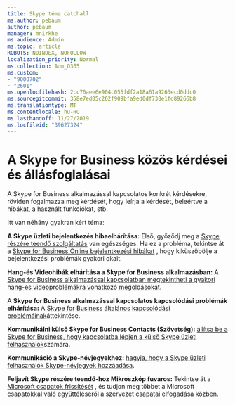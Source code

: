 ```yaml
---
title: Skype téma catchall
ms.author: pebaum
author: pebaum
manager: mnirkhe
ms.audience: Admin
ms.topic: article
ROBOTS: NOINDEX, NOFOLLOW
localization_priority: Normal
ms.collection: Adm_O365
ms.custom:
- "9000702"
- "2601"
ms.openlocfilehash: 2cc76aee6e904c055fdf2a18a61a9263ecd0ddc0
ms.sourcegitcommit: 358e7ed05c262f909bfa9ed0df730e1fd89266b8
ms.translationtype: MT
ms.contentlocale: hu-HU
ms.lasthandoff: 11/27/2019
ms.locfileid: "39627324"
---
```

# <a name="skype-for-business-common-issues-and-resolutions"></a>A Skype for Business közös kérdései és állásfoglalásai 

A Skype for Business alkalmazással kapcsolatos konkrét kérdésekre, röviden fogalmazza meg kérdését, hogy leírja a kérdését, beleértve a hibákat, a használt funkciókat, stb. 

Itt van néhány gyakran kért téma:

**A Skype üzleti bejelentkezés hibaelhárítása:** Első, győződj meg a [Skype részére teendő szolgáltatás](https://admin.microsoft.com/Adminportal/Home?source=applauncher#/servicehealth) van egészséges. Ha ez a probléma, tekintse át a [Skype for Business Online bejelentkezési hibákat](https://docs.microsoft.com/SkypeForBusiness/set-up-skype-for-business-online/troubleshooting-sign-in-errors-for-admins#check-for-common-causes-of-skype-for-business-online-sign-in-errors) , hogy kiküszöbölje a bejelentkezési problémák gyakori okait.
 
**Hang-és Videohibák elhárítása a Skype for Business alkalmazásban:** A [Skype for Business alkalmazással kapcsolatban megtekintheti a gyakori hang-és videoproblémákra vonatkozó megoldásokat](https://support.office.com/article/Troubleshoot-audio-and-video-in-Skype-for-Business-62777bc6-c52b-47ae-84ba-a8905c3b71dc). 

A **Skype for Business alkalmazással kapcsolatos kapcsolódási problémák elhárítása:** A [Skype for Business általános kapcsolódási problémáinak](https://support.office.com/article/troubleshoot-connection-issues-in-skype-for-business-ca302828-783f-425c-bbe2-356348583771)áttekintése.

**Kommunikálni külső Skype for Business Contacts (Szövetség):** [állítsa be a Skype for Business, hogy kapcsolatba lépjen a külső Skype üzleti felhasználók](https://docs.microsoft.com/SkypeForBusiness/set-up-skype-for-business-online/allow-users-to-contact-external-skype-for-business-users)számára.

**Kommunikáció a Skype-névjegyekhez:** [hagyja, hogy a Skype üzleti felhasználók Skype-névjegyek hozzáadása](https://docs.microsoft.com/SkypeForBusiness/set-up-skype-for-business-online/let-skype-for-business-users-add-skype-contacts).

**Feljavít Skype részére teendő-hoz Mikroszkóp fuvaros:** Tekintse át a [Microsoft csapatok frissítését](https://docs.microsoft.com/microsoftteams/upgrade-start-here) , és tudjon meg többet a Microsoft csapatokkal való [együttéléséről](https://docs.microsoft.com/microsoftteams/coexistence-chat-calls-presence) a szervezet csapatai elfogadása közben. 